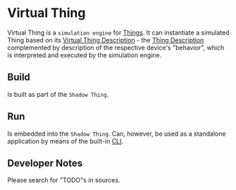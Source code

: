 # Virtual Thing
Virtual Thing is a `simulation engine` for [Things][thing]. It can instantiate a simulated Thing based on its [Virtual Thing Description][vtd] - the [Thing Description][td] complemented by description of the respective device's "behavior", which is interpreted and executed by the simulation engine.

## Build
Is built as part of the `Shadow Thing`.

## Run
Is embedded into the `Shadow Thing`. Can, however, be used as a standalone application by means of the built-in [CLI][cli].

## Developer Notes
Please search for "TODO"s in sources.

[td]: https://www.w3.org/TR/wot-thing-description/
[vtd]: documentation/specification/index.md
[cli]: documentation/cli.md
[thing]: https://www.w3.org/TR/wot-thing-description/#thing
